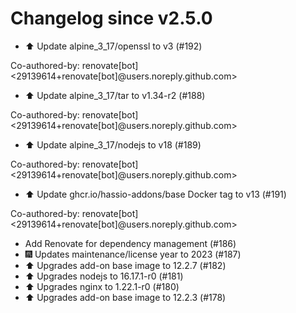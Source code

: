 # Changelog since v2.5.0
- ⬆️ Update alpine_3_17/openssl to v3 (#192)

Co-authored-by: renovate[bot] <29139614+renovate[bot]@users.noreply.github.com> 
- ⬆️ Update alpine_3_17/tar to v1.34-r2 (#188)

Co-authored-by: renovate[bot] <29139614+renovate[bot]@users.noreply.github.com> 
- ⬆️ Update alpine_3_17/nodejs to v18 (#189)

Co-authored-by: renovate[bot] <29139614+renovate[bot]@users.noreply.github.com> 
- ⬆️ Update ghcr.io/hassio-addons/base Docker tag to v13 (#191)

Co-authored-by: renovate[bot] <29139614+renovate[bot]@users.noreply.github.com> 
- Add Renovate for dependency management (#186) 
- 🎆 Updates maintenance/license year to 2023 (#187) 
- ⬆️ Upgrades add-on base image to 12.2.7 (#182) 
- ⬆️ Upgrades nodejs to 16.17.1-r0 (#181) 
- ⬆️ Upgrades nginx to 1.22.1-r0 (#180) 
- ⬆️ Upgrades add-on base image to 12.2.3 (#178) 
